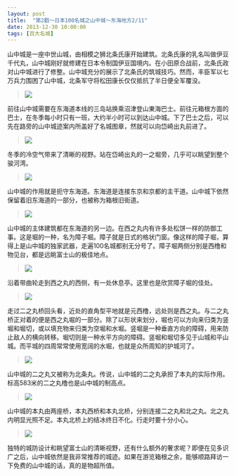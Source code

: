 ```yaml
---
layout: post
title:  "第2戳～日本100名城之山中城～东海地方2/11"
date: 2013-12-30 10:00:00
tags: [百大名城]
---
```


山中城是一座中世山城，由相模之狮北条氏康开始建筑。北条氏康的乳名叫做伊豆千代丸，山中城刚好就修建在日本令制国伊豆国境内。在小田原合战前，北条氏政对山中城进行了修整。山中城充分的展示了北条氏的筑城技巧。然而，丰臣军以七万兵力围困了山中城，北条军守将松田康长仅仅抵抗了半日便全军覆没。

> <img src="https://samshichuang.github.io/assets/oshiro/040/yamanakajou-001.jpg">

前往山中城需要在东海道本线的三岛站换乘沼津登山東海巴士。前往元箱根方面的巴士，在冬季每小时只有一班，大约半小时可以到达山中城。下了巴士之后，可以先在路旁的山中城迹案内所盖好了名城图章，然就可以向岱崎出丸前进了。

> <img src="https://samshichuang.github.io/assets/oshiro/040/yamanakajou-002.jpg">

冬季的冷空气带来了清晰的视野。站在岱崎出丸的一之堀旁，几乎可以眺望到整个骏河湾。

> <img src="https://samshichuang.github.io/assets/oshiro/040/yamanakajou-003.jpg">

山中城的作用就是扼守东海道。东海道是连接东京和京都的主干道。山中城下依然保留着旧东海道的一部分，也被称为箱根旧街道。

> <img src="https://samshichuang.github.io/assets/oshiro/040/yamanakajou-004.jpg">

山中城的主体建筑都在东海道的另一边。在西之丸内有许多处松饼一样的防御工事。这是堀的一种，名为障子堀。障子就是日式的格状门窗。像这样的障子堀，算得上是山中城的独家武器，走遍100名城都别无分号了。障子堀两侧分别是西橹和物见台，都是远眺富士山的极佳地点。

> <img src="https://samshichuang.github.io/assets/oshiro/040/yamanakajou-005.jpg">

沿着带曲轮走到西之丸的西侧，有一处休息亭。这里也是欣赏障子堀的佳处。

> <img src="https://samshichuang.github.io/assets/oshiro/040/yamanakajou-006.jpg">

走过二之丸桥回头看，近处的直角型平地就是元西橹，远处则是西之丸。与二之丸桥正对着的便是西之丸堀的一部分。除了以形状来划分，堀也可以方向来归类为竖堀和堀切，或以填充物来归类为空堀和水堀。竖堀是一种垂直方向的障碍，用来防止敌人的横向转移。堀切则是一种水平方向的障碍。竖堀和堀切多见于山城和平山城。而平城的四周常常使用宽阔的水堀，也就是众所周知的护城河了。

> <img src="https://samshichuang.github.io/assets/oshiro/040/yamanakajou-007.jpg">

山中城的二之丸又被称为北条丸。传说，山中城的二之丸承担了本丸的实际作用。标高583米的二之丸橹也是山中城的制高点。

> <img src="https://samshichuang.github.io/assets/oshiro/040/yamanakajou-008.jpg">

山中城的本丸由两座桥，本丸西桥和本丸北桥，分别连接二之丸和北之丸。北之丸内明显光照不足。本丸北桥上的结冰终日不化。行走时要十分小心。

> <img src="https://samshichuang.github.io/assets/oshiro/040/yamanakajou-009.jpg">

独特的城防设计和眺望富士山的清晰视野，还有什么额外的奢求呢？即便在见多识广之后，山中城依然是我非常推荐的城迹。如果在游览箱根之余，能够顺路拜访一下免费的山中城的话，真的是物超所值。
